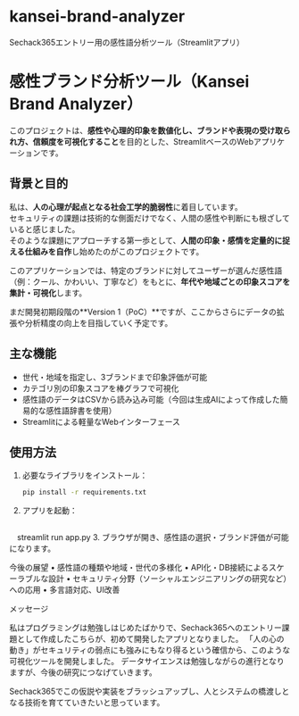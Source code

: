 # kansei-brand-analyzer
Sechack365エントリー用の感性語分析ツール（Streamlitアプリ）

# 感性ブランド分析ツール（Kansei Brand Analyzer）

このプロジェクトは、**感性や心理的印象を数値化し、ブランドや表現の受け取られ方、信頼度を可視化すること**を目的とした、StreamlitベースのWebアプリケーションです。

##  背景と目的

私は、**人の心理が起点となる社会工学的脆弱性**に着目しています。  
セキュリティの課題は技術的な側面だけでなく、人間の感性や判断にも根ざしていると感じました。  
そのような課題にアプローチする第一歩として、**人間の印象・感情を定量的に捉える仕組みを自作**し始めたのがこのプロジェクトです。

このアプリケーションでは、特定のブランドに対してユーザーが選んだ感性語（例：クール、かわいい、丁寧など）をもとに、**年代や地域ごとの印象スコアを集計・可視化**します。

まだ開発初期段階の**Version 1（PoC）**ですが、ここからさらにデータの拡張や分析精度の向上を目指していく予定です。

##  主な機能

- 世代・地域を指定し、3ブランドまで印象評価が可能
- カテゴリ別の印象スコアを棒グラフで可視化
- 感性語のデータはCSVから読み込み可能（今回は生成AIによって作成した簡易的な感性語辞書を使用）
- Streamlitによる軽量なWebインターフェース

##  使用方法

1. 必要なライブラリをインストール：
   ```bash
   pip install -r requirements.txt
2. アプリを起動：
   ```bash
  　streamlit run app.py
3. ブラウザが開き、感性語の選択・ブランド評価が可能になります。

今後の展望
	•	感性語の種類や地域・世代の多様化
	•	API化・DB接続によるスケーラブルな設計
	•	セキュリティ分野（ソーシャルエンジニアリングの研究など）への応用
	•	多言語対応、UI改善

メッセージ

私はプログラミングは勉強しはじめたばかりで、Sechack365へのエントリー課題として作成したこちらが、初めて開発したアプリとなりました。
「人の心の動き」がセキュリティの弱点にも強みにもなり得るという確信から、このような可視化ツールを開発しました。
データサイエンスは勉強しながらの進行となりますが、今後の研究につなげていきます。

Sechack365でこの仮説や実装をブラッシュアップし、人とシステムの橋渡しとなる技術を育てていきたいと思っています。
